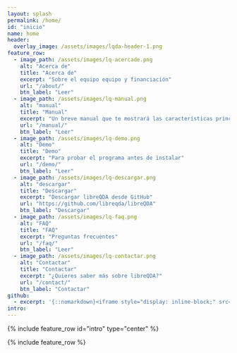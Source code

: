 ```yaml
---
layout: splash
permalink: /home/
id: "inicio"
name: home
header:
  overlay_image: /assets/images/lqda-header-1.png
feature_row:
  - image_path: /assets/images/lq-acercade.png
    alt: "Acerca de"
    title: "Acerca de"
    excerpt: "Sobre el equipo equipo y financiación"
    url: "/about/"
    btn_label: "Leer"
  - image_path: /assets/images/lq-manual.png
    alt: "manual"
    title: "Manual"
    excerpt: "Un breve manual que te mostrará las características principales de libreQDA."
    url: "/manual/"
    btn_label: "Leer"
  - image_path: /assets/images/lq-demo.png
    alt: "Demo"
    title: "Demo"
    excerpt: "Para probar el programa antes de instalar"
    url: "/demo/"
    btn_label: "Leer"
  - image_path: /assets/images/lq-descargar.png
    alt: "descargar"
    title: "Descargar"
    excerpt: "Descargar libreQDA desde GitHub"
    url: "https://github.com/libreqda/libreQDA"
    btn_label: "Descargar"
  - image_path: /assets/images/lq-faq.png
    alt: "FAQ"
    title: "FAQ"
    excerpt: "Preguntas frecuentes"
    url: "/faq/"
    btn_label: "Leer"
  - image_path: /assets/images/lq-contactar.png
    alt: "Contactar"
    title: "Contactar"
    excerpt: "¿Quieres saber más sobre libreQDA?"
    url: "/contact/"
    btn_label: "Contactar"
github:
  - excerpt: '{::nomarkdown}<iframe style="display: inline-block;" src="https://ghbtns.com/github-btn.html?user=mmistakes&repo=minimal-mistakes&type=star&count=true&size=large" frameborder="0" scrolling="0" width="160px" height="30px"></iframe> <iframe style="display: inline-block;" src="https://ghbtns.com/github-btn.html?user=mmistakes&repo=minimal-mistakes&type=fork&count=true&size=large" frameborder="0" scrolling="0" width="158px" height="30px"></iframe>{:/nomarkdown}'
intro:
---
```


{% include feature_row id="intro" type="center" %}

{% include feature_row %}
